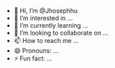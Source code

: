 - 👋 Hi, I’m @Jhosephhu
- 👀 I’m interested in ...
- 🌱 I’m currently learning ...
- 💞️ I’m looking to collaborate on ...
- 📫 How to reach me ...
- 😄 Pronouns: ...
- ⚡ Fun fact: ...

<!---
Jhosephhu/Jhosephhu is a ✨ special ✨ repository because its `README.md` (this file) appears on your GitHub profile.
You can click the Preview link to take a look at your changes.
--->
